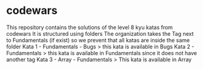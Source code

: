 # codewars
This repository contains the solutions of the level 8 kyu katas from codewars
It is structured using folders
The organization takes the Tag next to Fundamentals (if exist) so we prevent that all katas are inside the same folder
Kata 1 - Fundamentals - Bugs > this kata is available in Bugs
Kata 2 - Fundamentals > this kata is available in Fundamentals since it does not have another tag
Kata 3 - Array - Fundamentals > This kata is available in Array
